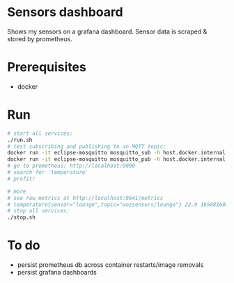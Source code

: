 # Sensors dashboard

Shows my sensors on a grafana dashboard. Sensor data is scraped & stored by
prometheus.

# Prerequisites
- docker

# Run
```sh
# start all services:
./run.sh
# test subscribing and publishing to an MQTT topic:
docker run -it eclipse-mosquitto mosquitto_sub -h host.docker.internal -t 'wozsensors/lounge' -v
docker run -it eclipse-mosquitto mosquitto_pub -h host.docker.internal -t 'wozsensors/lounge' -m '{"temperature": 22.2}'
# go to prometheus: http://localhost:9090
# search for 'temperature'
# profit!

# more
# see raw metrics at http://localhost:9641/metrics
# temperature{sensor="lounge",topic="wozsensors/lounge"} 22.9 1656816843918
# stop all services:
./stop.sh
```

# To do
- persist prometheus db across container restarts/image removals
- persist grafana dashboards
